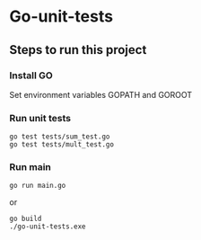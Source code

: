 # Go-unit-tests

## Steps to run this project

### Install GO
Set environment variables GOPATH and GOROOT

### Run unit tests
```console
go test tests/sum_test.go
go test tests/mult_test.go  
```
### Run main
```console
go run main.go
```
or
```console
go build
./go-unit-tests.exe
```